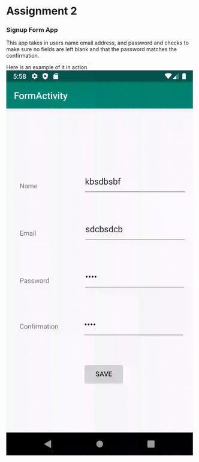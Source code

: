 # Assignment 2
### Signup Form App

This app takes in users name email address, and password and checks to make sure no fields are left blank and that the password matches the confirmation.

Here is an example of it in action
![assignment-2-gif](https://github.com/Swifty77/Assignment_2/blob/master/assignment%202%20gif.gif)

